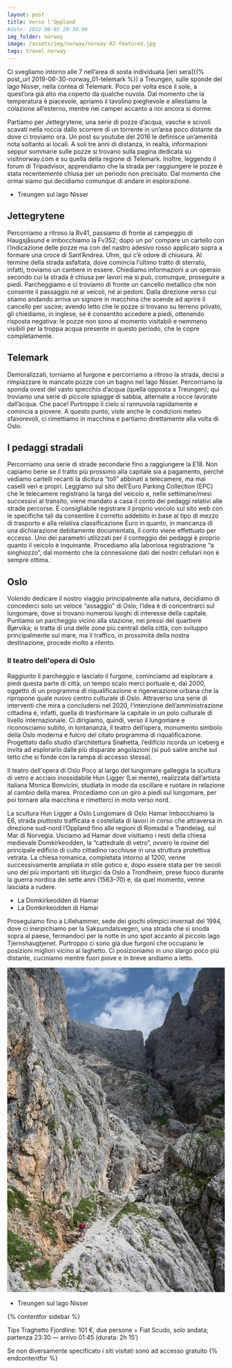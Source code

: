 ```yaml
---
layout: post
title: Verso l'Oppland
#date: 2022-08-05 20:30:00
img_folder: norway
image: /assets/img/norway/norway-02-featured.jpg
tags: travel norway
---
```


Ci svegliamo intorno alle 7 nell’area di sosta individuata [ieri sera]({% post_url 2019-06-30-norway_01-telemark %}) a Treungen, sulle sponde del lago Nisser, nella contea di Telemark. Poco per volta esce il sole, a quest’ora già alto ma coperto da qualche nuvola. Dal momento che la temperatura è piacevole, apriamo il tavolino pieghevole e allestiamo la colazione all’esterno, mentre nei camper accanto a noi ancora si dorme.

Partiamo per Jettegrytene, una serie di pozze d’acqua, vasche e scivoli scavati nella roccia dallo scorrere di un torrente in un’area poco distante da dove ci troviamo ora. Un post su youtube del 2016 le definisce un’amenità nota soltanto ai locali. A soli tre anni di distanza, in realtà, informazioni seppur sommarie sulle pozze si trovano sulla pagina dedicata su visitnorway.com e su quella della regione di Telemark. Inoltre, leggendo il forum di Tripadvisor, apprendiamo che la strada per raggiungere le pozze è stata recentemente chiusa per un periodo non precisato. Dal momento che ormai siamo qui decidiamo comunque di andare in esplorazione.

* Treungen sul lago Nisser

## Jettegrytene

Percorriamo a ritroso la Rv41, passiamo di fronte al campeggio di Haugsjåsund e imbocchiamo la Fv352; dopo un po’ compare un cartello con l’indicazione delle pozze ma con del nastro adesivo rosso applicato sopra a formare una croce di Sant’Andrea. Uhm, qui c’è odore di chiusura. Al termine della strada asfaltata, dove comincia l’ultimo tratto di sterrato, infatti, troviamo un cantiere in essere. Chiediamo informazioni a un operaio secondo cui la strada è chiusa per lavori ma si può, comunque, proseguire a piedi. Parcheggiamo e ci troviamo di fronte un cancello metallico che non consente il passaggio né ai veicoli, né ai pedoni. Dalla direzione verso cui stiamo andando arriva un signore in macchina che scende ad aprire il cancello per uscire; avendo letto che le pozze si trovano su terreno privato, gli chiediamo, in inglese, se è consentito accedere a piedi, ottenendo risposta negativa: le pozze non sono al momento visitabili e nemmeno visibili per la troppa acqua presente in questo periodo, che le copre completamente.

## Telemark

Demoralizzati, torniamo al furgone e percorriamo a ritroso la strada, decisi a rimpiazzare le mancate pozze con un bagno nel lago Nisser. Percorriamo la sponda ovest del vasto specchio d’acqua (quella opposta a Treungen); qui troviamo una serie di piccole spiagge di sabbia, alternate a rocce lavorate dall’acqua. Che pace! Purtroppo il cielo si rannuvola rapidamente e comincia a piovere. A questo punto, viste anche le condizioni meteo sfavorevoli, ci rimettiamo in macchina e partiamo direttamente alla volta di Oslo.

## I pedaggi stradali

Percorriamo una serie di strade secondarie fino a raggiungere la E18. Non capiamo bene se il tratto più prossimo alla capitale sia a pagamento, perché vediamo cartelli recanti la dicitura “toll” abbinati a telecamere, ma mai caselli veri e propri. Leggiamo sul sito dell’Euro Parking Collection (EPC) che le telecamere registrano la targa del veicolo e, nelle settimane/mesi successivi al transito, viene mandato a casa il conto dei pedaggi relativi alle strade percorse. È consigliabile registrare il proprio veicolo sul sito web con le specifiche tali da consentire il corretto addebito in base al tipo di mezzo di trasporto e alla relativa classificazione Euro in quanto, in mancanza di una dichiarazione debitamente documentata, il conto viene effettuato per eccesso. Uno dei parametri utilizzati per il conteggio dei pedaggi è proprio quanto il veicolo è inquinante. Procediamo alla laboriosa registrazione “a singhiozzo”, dal momento che la connessione dati dei nostri cellulari non è sempre ottima.

## Oslo

Volendo dedicare il nostro viaggio principalmente alla natura, decidiamo di concederci solo un veloce “assaggio” di Oslo; l’idea è di concentrarci sul lungomare, dove si trovano numerosi luoghi di interesse della capitale. Puntiamo un parcheggio vicino alla stazione, nei pressi del quartiere Bjørvika; si tratta di una delle zone più centrali della città, con sviluppo principalmente sul mare, ma il traffico, in prossimità della nostra destinazione, procede molto a rilento.

### Il teatro dell'opera di Oslo

Raggiunto il parcheggio e lasciato il furgone, cominciamo ad esplorare a piedi questa parte di città, un tempo scalo merci portuale e, dal 2000, oggetto di un programma di riqualificazione e rigenerazione urbana che la ripropone quale nuovo centro culturale di Oslo. Attraverso una serie di interventi che mira a concludersi nel 2020, l’intenzione dell’amministrazione cittadina è, infatti, quella di trasformare la capitale in un polo culturale di livello internazionale. Ci dirigiamo, quindi, verso il lungomare e riconosciamo subito, in lontananza, il teatro dell’opera, monumento simbolo della Oslo moderna e fulcro del citato programma di riqualificazione. Progettato dallo studio d’architettura Snøhetta, l’edificio ricorda un iceberg e invita ad esplorarlo dalle più disparate angolazioni (si può salire anche sul tetto che si fonde con la rampa di accesso stessa).

Il teatro dell'opera di Oslo
Poco al largo del lungomare galleggia la scultura di vetro e acciaio inossidabile Hun Ligger (Lei mente), realizzata dall’artista italiana Monica Bonvicini, studiata in modo da oscillare e ruotare in relazione al cambio della marea. Procediamo con un giro a piedi sul lungomare, per poi tornare alla macchina e rimetterci in moto verso nord.

La scultura Hun Ligger a Oslo
Lungomare di Oslo
Hamar
Imbocchiamo la E6, strada piuttosto trafficata e costellata di lavori in corso che attraversa in direzione sud-nord l’Oppland fino alle regioni di Romsdal e Trøndelag, sul Mar di Norvegia. Usciamo ad Hamar dove visitiamo i resti della chiesa medievale Domkirkeodden, la “cattedrale di vetro”, ovvero le rovine del principale edificio di culto cittadino racchiuse in una struttura protettiva vetrata. La chiesa romanica, completata intorno al 1200, venne successivamente ampliata in stile gotico e, dopo essere stata per tre secoli uno dei più importanti siti liturgici da Oslo a Trondheim, prese fuoco durante la guerra nordica dei sette anni (1563–70) e, da quel momento, venne lasciata a rudere.

* La Domkirkeodden di Hamar
* La Domkirkeodden di Hamar

Proseguiamo fino a Lillehammer, sede dei giochi olimpici invernali del 1994, dove ci inerpichiamo per la Saksumdalsvegen, una strada che si snoda sopra al paese, fermandoci per la notte in uno spot accanto al piccolo lago Tjernshaugtjenet. Purtroppo ci sono già due furgoni che occupano le posizioni migliori vicino al laghetto. Ci posizioniamo in uno slargo poco più distante, cuciniamo mentre fuori piove e in breve andiamo a letto.

[![Antermoia](/assets/img/antermoia/antermoia_4.jpg)](/assets/img/antermoia/antermoia_4.jpg)

* Treungen sul lago Nisser

{% contentfor sidebar %}

Tips
Traghetto Fjordline: 101 €, due persone + Fiat Scudo, solo andata; partenza 23:30 — arrivo 01:45 (durata: 2h 15′)

Se non diversamente specificato i siti visitati sono ad accesso gratuito
{% endcontentfor %}
